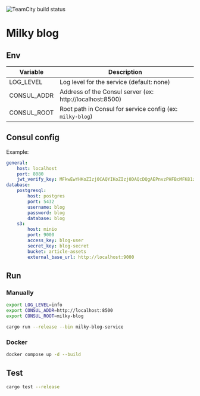 ![TeamCity build status](https://teamcity.milkhunters.ru/app/rest/builds/buildType:id:MilkhuntersBackend_Build_Prod/statusIcon.svg)

# Milky blog

## Env
| Variable    | Description                                               |
|-------------|-----------------------------------------------------------|
| LOG_LEVEL   | Log level for the service (default: none)                 |
| CONSUL_ADDR | Address of the Consul server (ex: http://localhost:8500)  |
| CONSUL_ROOT | Root path in Consul for service config (ex: `milky-blog`) |

## Consul config

Example:
```yaml
general:
    host: localhost
    port: 8080
    jwt_verify_key: MFkwEwYHKoZIzj0CAQYIKoZIzj0DAQcDQgAEPnvzPHFBcMFK81z16B8G6Ckn6BUcozMXu/DdLy9o3JeKb7Q8Fl2ITGVfeG61JX3zkO4kE0UpMy4Q+dy7kN2jcw==
database:
    postgresql:
        host: postgres
        port: 5432
        username: blog
        password: blog
        database: blog
    s3:
        host: minio
        port: 9000
        access_key: blog-user
        secret_key: blog-secret
        bucket: article-assets
        external_base_url: http://localhost:9000
```

## Run

### Manually
```bash
export LOG_LEVEL=info
export CONSUL_ADDR=http://localhost:8500
export CONSUL_ROOT=milky-blog

cargo run --release --bin milky-blog-service
```

### Docker

```bash
docker compose up -d --build
```

## Test

```bash
cargo test --release
```
